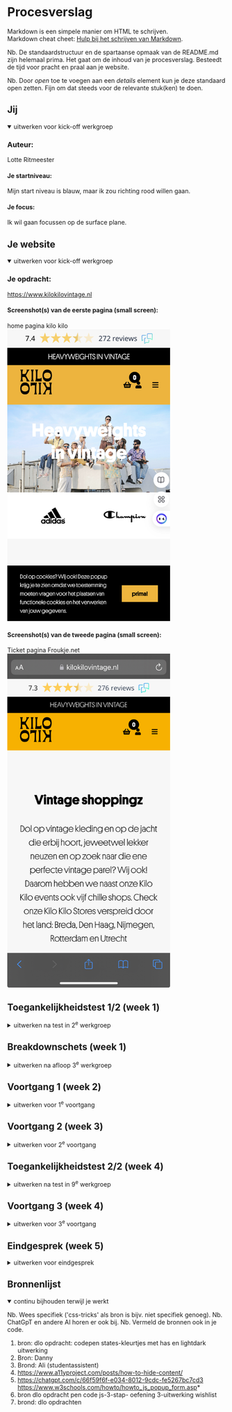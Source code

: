 # Procesverslag
Markdown is een simpele manier om HTML te schrijven.  
Markdown cheat cheet: [Hulp bij het schrijven van Markdown](https://github.com/adam-p/markdown-here/wiki/Markdown-Cheatsheet).

Nb. De standaardstructuur en de spartaanse opmaak van de README.md zijn helemaal prima. Het gaat om de inhoud van je procesverslag. Besteedt de tijd voor pracht en praal aan je website.

Nb. Door *open* toe te voegen aan een *details* element kun je deze standaard open zetten. Fijn om dat steeds voor de relevante stuk(ken) te doen.





## Jij

<details open>
  <summary>uitwerken voor kick-off werkgroep</summary>

  ### Auteur:
  Lotte Ritmeester

  #### Je startniveau:
  Mijn start niveau is blauw, maar ik zou richting rood willen gaan.

  #### Je focus:
  Ik wil gaan focussen op de surface plane. 
 
</details>





## Je website

<details open>
  <summary>uitwerken voor kick-off werkgroep</summary>

  ### Je opdracht:
  https://www.kilokilovintage.nl 

  #### Screenshot(s) van de eerste pagina (small screen): 
  home pagina kilo kilo 
  <img src="readme-images/kilokiloHome.png" width="375px" alt="homepagina kilokilo winkel, met daarop weergeven een afbeelding met de tekst heavyweights in vintage">

  #### Screenshot(s) van de tweede pagina (small screen):
  Ticket pagina Froukje.net  
  <img src="readme-images/kilokiloWinkels.jpg" width="375px" alt="pagina waarop meer informatie staat over de verschillende winkels die ze hebben en waar deze zich bevinden ">
 
</details>



## Toegankelijkheidstest 1/2 (week 1)

<details>
  <summary>uitwerken na test in 2<sup>e</sup> werkgroep</summary>

  ### Bevindingen
  Lijst met je bevindingen die in de test naar voren kwamen:

  De webiste is niet super toegankelijk zo zijn er bijvoorbeeld geen alt omschrijvingen bij afbeeldingen. Ook maken ze niet helemaal logisch gebruik van h1, h2, h3 en h4 elementen. Het is niet helemaal in de juiste volgorde. Verder is de website over het algemeen best oke in elkaar gezet, er word natuurlijk wel heel veel gebruik gemaakt van div. 

  Hieronder foto's van de ingevulde toegankelijksheid test
<img src="readme-images/test.HEIC" width="375px">
<img src="readme-images/test1.HEIC.HEIC" width="375px">
<img src="readme-images/test111.HEIC.HEIC" width="375px">
<img src="readme-images/testt.HEIC" width="375px">
<img src="readme-images/testtt.HEIC.HEIC" width="375px">
<img src="readme-images/test11.HEIC" width="375px">

</details>



## Breakdownschets (week 1)

<details>
  <summary>uitwerken na afloop 3<sup>e</sup> werkgroep</summary>

  ### de hele pagina: 
  <img src="readme-images/breakdownschets.png" width="375px" alt="breakdown van de hele pagina">
   <img src="readme-images/breakdownschets2.png" width="375px" alt="breakdown van de hele pagina">
    <img src="readme-images/breakdownschets3.png" width="375px" alt="breakdown van de hele pagina">

  ### dynamisch deel (bijv menu): 
  <img src="readme-images/breakdown dynamisch.png" width="375px" alt="breakdown van een dynamisch deel">


</details>





## Voortgang 1 (week 2)

<details>
  <summary>uitwerken voor 1<sup>e</sup> voortgang</summary>

  ### Stand van zaken
  Ik was begonnen met het maken van de header, ik had eerste alleen de bovesnte zwarte balk en gele navigatie in de header gezet. Ik was op dat moment bezig met de tekst over de afbeelding te krijgen. Toen kreeg ik de tip van Danny om de afbeelding en tekst die daar overheen staat ook in de header te zetten. Ik heb dit toen gedaan en met wat hulp van studenasistent ali heb ik dit voor elkaar gekregen. Verder omdat het probleem met mijn header al opgelost was ging ik het gesprek in met niet heel veel vragen.


  ### Agenda voor meeting
  samen met je groepje opstellen

  | student 1      | student 2          | student 3    | student 4
  
  Mijn groepje had bij de eerste meeting niet heel veel vragen, aangezien ook niet iedereen er was. We wilden allemaal eigenlijk meer onze website even laten zien en kijken of de code goed is. Verder hebben we even wat hulp gekregen bij het uploaden van onze bestanden in github. 

  ### Verslag van meeting
  hier na afloop snel de uitkomsten van de meeting vastleggen

  - Upload je werk vaker op Github
  - Hou je Read me bij 
  - Zorg dat je code netjes ingesprongen staat

</details>





## Voortgang 2 (week 3)

<details>
  <summary>uitwerken voor 2<sup>e</sup> voortgang</summary>

  ### Stand van zaken
  Hier was ik inmiddels al een heel eind met de basis van de website, ik moest nog wel iccontjes zoals pijltjes en in de nav bar een winkelmandje zetten.


  ### Agenda voor meeting
  samen met je groepje opstellen
  We hebben als groepje geen vragen vooraf besproken, we zijn naar de meeting gegaan en hebben daar ter plekken onze vragen gesteld. Iedereen had ook specifieke vragen waar andere op dat moment nog niet mee bezig waren of dat al wel hadden gedaan of niet hadden. Ik heb iets meer informatie gevraagd over of je een pijltje als code in je html kan plaasten of dat het een afbeelding moet zijn. Daarbij heb ik de tip gekregen om voor icoontjes een svg te gebruiken. 


  ### Verslag van meeting
  hier na afloop snel de uitkomsten van de meeting vastleggen

  - Svg gebruiken voor icoontjes 
  - met svg iconen kan je makkelijker light en dark mode maken 
  - maak gebruik van custom properties 
  - Als je bijv. een button stijlt doe dit dan op "a" en niet op 1 specifiek element 10x

</details>





## Toegankelijkheidstest 2/2 (week 4)

<details>
  <summary>uitwerken na test in 9<sup>e</sup> werkgroep</summary>

  ### Bevindingen
  Ik heb nu opnieuw de test gedaan bij mijn eigen website. Wat mij vooral opviel is dat de website toegankelijker is. Dit komt eigenlijk vooral omdat ik bij elke afbeelding een alt tekst heb neergezet. Dit doet al heel veel voor het begrijpen van de website. Verder had het op sommige punten wel toeganelijker gekunt, meer gebruik maken van aria labels bijvoorbeeld, maar door de tijdsdruk had ik hier geen tijd voor. 

  hier onder de foto's van de toegankelijkheids test (zelfde foto's als bij de vorige)

<img src="readme-images/test.HEIC" width="375px">
<img src="readme-images/test1.HEIC.HEIC" width="375px">
<img src="readme-images/test111.HEIC.HEIC" width="375px">
<img src="readme-images/testt.HEIC" width="375px">
<img src="readme-images/testtt.HEIC.HEIC" width="375px">
<img src="readme-images/test11.HEIC" width="375px">
</details>





## Voortgang 3 (week 4)

<details>
  <summary>uitwerken voor 3<sup>e</sup> voortgang</summary>

  ### Stand van zaken
  Ik ben bijna klaar met de website ik moet nu vooral nog foccusen op de surface en dingen gaan toevoegen. Ik had hier alvast een goed begin mee gemaakt, zodat ik als ik nog ergens tegen aan liep ik vragen zou kunnen stellen tijdens dit laaste feedback moment. Ik was dan ook tegen een aantal dingen aangelopen waar ik vragen over had. Zoals mijn radio buttons zaten verstopt en mijn wischlist werkte niet helemaal zoals ik dat wilde. 


  ### Agenda voor meeting
  samen met je groepje opstellen

  | student 1      | student 2          | student 3    | student 4        |
 Opnieuw heb ik van te voren niet met mijn groepje besproken wat voor vragen we gingen stellen. Zelf heb ik zoals hierboven al beschreven vragen gesteld over mijn radio button, wishlist en navigatie. Hier heb ik via Danny later nog hulp bij kunnen krijgen


  ### Verslag van meeting
  hier na afloop snel de uitkomsten van de meeting vastleggen

  - bij je wishlist gebruik maken van for each 
  - label die display none heeft, specifiseren

</details>





## Eindgesprek (week 5)

<details>
  <summary>uitwerken voor eindgesprek</summary>

  ### Je uitkomst - karakteristiek screenshots:
  <img src="readme-images/eindresultaat.png" width="375px" alt="uitomst opdracht 1">
    <img src="readme-images/eindresultaat2.png" width="375px" alt="uitomst opdracht 1">


  ### Dit ging goed/Heb ik geleerd: 
  Wat ik goed vond gaan tijdens deze opdracht is dat ik verbaasd was over hoeveel ik eigenlijk al wist. Ik had verwacht dat alles veel meer weggezakt zou zijn en ik er meer moeite mee zou hebben. Ik was ook aardig gemotiveerd daardoor om mijn werk goed bij te houden. 

  Ik heb natuurlijk ook weer heel veel geleerd, zoals het maken van animaties, wat ik er leuk vond om te doen. Aangezien je relatief makkelijk iets kan laten bewegen. Ook heb ik fouten gemaakt waar een makkelijke oplossing voor is. Zoals Danny al tegen mij zei "dit vergeet je nooit meer". Ook heb ik geleerd wat custom properties zijn, wat ik eerst niet wilde gebruiken bleek achteraf toch best handig te zijn. 

  ### Dit was lastig/Is niet gelukt:
  Wat mij helaas eerst wel was gelukt, maar later niet meer werkte omdat ik nieuwe dingen heb toegoevoed is de witte balk bovenin. Ik had een witte balk bovenin gemaakt waarin je de beoordeling van de winkel zag staan. Eerst had ik hem samen met de rest van de navigatie op fixed gezet en toen bleef die in beeld staan. Maar de witte balk moest verdwijnen zodra je omlaag scrolde en de rest van de nav moest wel sticky zijn. Nu bleef de naviagtie maar een klein stukje staan en ging daarna terug naar boven. Ik kreeg dit niet meer optijd opgelost. 

  <img src="readme-images/witteBalk.png" width="375px" alt="bummer">

  Verder heb ik overal natuurlijk gele buttons (links) gestyled. Dit ging overal eigenlijk goed behalve bij het kopje hand-picked vintage. De button is even breed al de pagina. Ali had mij hier mee geholpen en het was opgelost met het toevoegen van een margin, ik heb later alleen nog wat dingen veranderd en toegevoegd en nu krijg ik de button niet meer juist gestyled. Niet met padding, margin, gap. Ik heb dit geprobeerd op alle buttons toe te voegen, op het article en op het specifieke gedeelte zelf, helaas werkte dit allemaal niet. 

<img src="readme-images/buttonVintage.png" width="375px" alt="bummer">

</details>





## Bronnenlijst

<details open>
  <summary>continu bijhouden terwijl je werkt</summary>

  Nb. Wees specifiek ('css-tricks' als bron is bijv. niet specifiek genoeg). 
  Nb. ChatGpT en andere AI horen er ook bij.
  Nb. Vermeld de bronnen ook in je code.

  1. bron: dlo opdracht: codepen states-kleurtjes met has en lightdark uitwerking
  2. Bron: Danny
  3. Brond: Ali (studentassistent)
  4.  https://www.a11yproject.com/posts/how-to-hide-content/
  5. https://chatgpt.com/c/66f59f6f-e034-8012-9cdc-fe5267bc7cd3
https://www.w3schools.com/howto/howto_js_popup_form.asp*
  6. bron dlo opdracht pen code js-3-stap- oefening 3-uitwerking wishlist
  7. brond: dlo opdrachten 


</details>